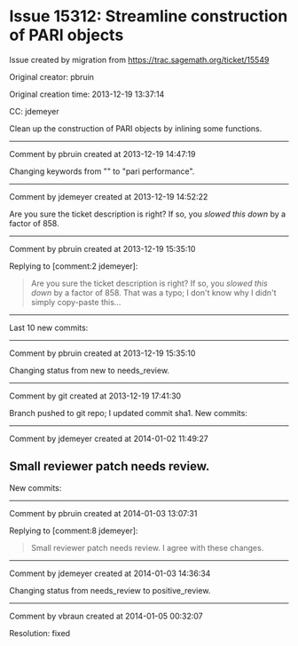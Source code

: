 # Issue 15312: Streamline construction of PARI objects

Issue created by migration from https://trac.sagemath.org/ticket/15549

Original creator: pbruin

Original creation time: 2013-12-19 13:37:14

CC:  jdemeyer

Clean up the construction of PARI objects by inlining some functions.


---

Comment by pbruin created at 2013-12-19 14:47:19

Changing keywords from "" to "pari performance".


---

Comment by jdemeyer created at 2013-12-19 14:52:22

Are you sure the ticket description is right? If so, you *slowed this down* by a factor of 858.


---

Comment by pbruin created at 2013-12-19 15:35:10

Replying to [comment:2 jdemeyer]:
> Are you sure the ticket description is right? If so, you *slowed this down* by a factor of 858.
That was a typo; I don't know why I didn't simply copy-paste this...
----
Last 10 new commits:


---

Comment by pbruin created at 2013-12-19 15:35:10

Changing status from new to needs_review.


---

Comment by git created at 2013-12-19 17:41:30

Branch pushed to git repo; I updated commit sha1. New commits:


---

Comment by jdemeyer created at 2014-01-02 11:49:27

Small reviewer patch needs review.
----
New commits:


---

Comment by pbruin created at 2014-01-03 13:07:31

Replying to [comment:8 jdemeyer]:
> Small reviewer patch needs review.
I agree with these changes.


---

Comment by jdemeyer created at 2014-01-03 14:36:34

Changing status from needs_review to positive_review.


---

Comment by vbraun created at 2014-01-05 00:32:07

Resolution: fixed
